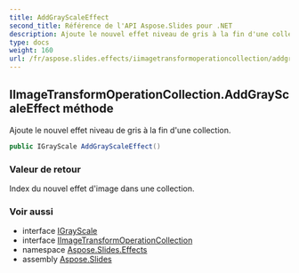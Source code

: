 ```yaml
---
title: AddGrayScaleEffect
second_title: Référence de l'API Aspose.Slides pour .NET
description: Ajoute le nouvel effet niveau de gris à la fin d'une collection.
type: docs
weight: 160
url: /fr/aspose.slides.effects/iimagetransformoperationcollection/addgrayscaleeffect/
---
```


## IImageTransformOperationCollection.AddGrayScaleEffect méthode

Ajoute le nouvel effet niveau de gris à la fin d'une collection.

```csharp
public IGrayScale AddGrayScaleEffect()
```

### Valeur de retour

Index du nouvel effet d'image dans une collection.

### Voir aussi

* interface [IGrayScale](../../igrayscale)
* interface [IImageTransformOperationCollection](../../iimagetransformoperationcollection)
* namespace [Aspose.Slides.Effects](../../iimagetransformoperationcollection)
* assembly [Aspose.Slides](../../../)

<!-- NE PAS ÉDITEZ : généré par xmldocmd pour Aspose.Slides.dll -->